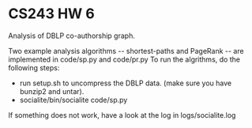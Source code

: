 # CS243 HW 6

Analysis of DBLP co-authorship graph.

Two example analysis algorithms -- shortest-paths and PageRank -- are 
implemented in code/sp.py and code/pr.py
To run the algrithms, do the following steps:
* run setup.sh to uncompress the DBLP data. (make sure you have bunzip2 and untar).
* socialite/bin/socialite code/sp.py

If something does not work, have a look at the log in logs/socialite.log
